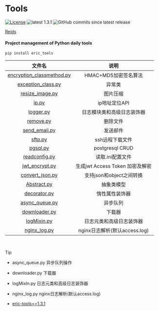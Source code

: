 # Tools
[![License](https://img.shields.io/:license-apache-blue.svg)](https://opensource.org/licenses/Apache-2.0)
![latest 1.3.1](https://img.shields.io/badge/latest-1.3.1-green.svg?style=flat)
![GitHub commits since latest release](https://img.shields.io/github/commits-since/eric-jxl/Tools/latest)


[Reids](https://eric-jxl.github.io/bak/index.html)

#### Project management of Python daily tools

```shell 
pip install eric_tools
```



|                                                                文件名                                                                |              说明               |
| :----------------------------------------------------------------------------------------------------------------------------------: | :-----------------------------: |
| [encryption_classmethod.py ](https://github.com/eric-jxl/Tools/blob/62f538a1d34df869722c68e3ea5df222bdd1605e/eric_tools/Abstract.py) |      HMAC+MD5加密签名算法       |
| [exception_class.py](https://github.com/eric-jxl/Tools/blob/62f538a1d34df869722c68e3ea5df222bdd1605e/eric_tools/exception_class.py)  |             异常类              |
|    [resize_image.py](https://github.com/eric-jxl/Tools/blob/62f538a1d34df869722c68e3ea5df222bdd1605e/eric_tools/resize_image.py)     |            图片压缩             |
|              [ip.py](https://github.com/eric-jxl/Tools/blob/62f538a1d34df869722c68e3ea5df222bdd1605e/eric_tools/ip.py)               |          ip地址定位API          |
|          [logger.py](https://github.com/eric-jxl/Tools/blob/62f538a1d34df869722c68e3ea5df222bdd1605e/eric_tools/logger.py)           |   日志模块类和高级日志装饰器    |
|          [remove.py](https://github.com/eric-jxl/Tools/blob/62f538a1d34df869722c68e3ea5df222bdd1605e/eric_tools/remove.py)           |            删除文件             |
|      [send_email.py](https://github.com/eric-jxl/Tools/blob/62f538a1d34df869722c68e3ea5df222bdd1605e/eric_tools/send_email.py)       |            发送邮件             |
|            [sftp.py](https://github.com/eric-jxl/Tools/blob/62f538a1d34df869722c68e3ea5df222bdd1605e/eric_tools/sftp.py)             |         ssh远程下载文件         |
|           [pgsql.py](https://github.com/eric-jxl/Tools/blob/62f538a1d34df869722c68e3ea5df222bdd1605e/eric_tools/pgsql.py)            |         postgresql CRUD         |
|      [readconfig.py](https://github.com/eric-jxl/Tools/blob/62f538a1d34df869722c68e3ea5df222bdd1605e/eric_tools/readconfig.py)       |        读取.ini配置文件         |
|     [jwt_encrypt.py](https://github.com/eric-jxl/Tools/blob/62f538a1d34df869722c68e3ea5df222bdd1605e/eric_tools/jwt_encrypt.py)      | 生成jwt Access Token 加密及解密 |
|    [convert_json.py](https://github.com/eric-jxl/Tools/blob/62f538a1d34df869722c68e3ea5df222bdd1605e/eric_tools/convert_json.py)     |    支持json和object之间转换     |
|        [Abstract.py](https://github.com/eric-jxl/Tools/blob/62f538a1d34df869722c68e3ea5df222bdd1605e/eric_tools/Abstract.py)         |           抽象类模型            |
|       [decorator.py](https://github.com/eric-jxl/Tools/blob/62f538a1d34df869722c68e3ea5df222bdd1605e/eric_tools/decorator.py)        |         惰性属性装饰器          |
|     [async_queue.py](https://github.com/eric-jxl/Tools/blob/62f538a1d34df869722c68e3ea5df222bdd1605e/eric_tools/async_queue.py)      |            异步队列             |
|      [downloader.py](https://github.com/eric-jxl/Tools/blob/62f538a1d34df869722c68e3ea5df222bdd1605e/eric_tools/downloader.py)       |             下载器              |
|        [logMixin.py](https://github.com/eric-jxl/Tools/blob/62f538a1d34df869722c68e3ea5df222bdd1605e/eric_tools/logMixin.py)         |    日志元类和高级日志装饰器     |
|       [nginx_log.py](https://github.com/eric-jxl/Tools/blob/62f538a1d34df869722c68e3ea5df222bdd1605e/eric_tools/nginx_log.py)        |  nginx日志解析(默认access.log)  |



​            

>[!TIP]
>
> * async_queue.py        异步队列操作
> 
> * downloader.py         下载器
> 
> * logMixIn.py           日志元类和高级日志装饰器
> 
> * nginx_log.py          nginx日志解析(默认access.log)
>
> * [eric-tools==1.3.1](https://pypi.org/project/eric-tools/1.3.1/)
